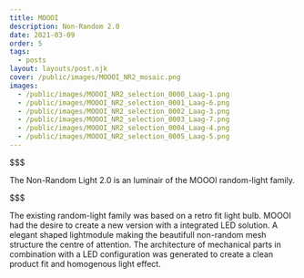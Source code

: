 ```yaml
---
title: MOOOI
description: Non-Random 2.0
date: 2021-03-09
order: 5
tags:
  - posts
layout: layouts/post.njk
cover: /public/images/MOOOI_NR2_mosaic.png
images:
  - /public/images/MOOOI_NR2_selection_0000_Laag-1.png
  - /public/images/MOOOI_NR2_selection_0001_Laag-6.png
  - /public/images/MOOOI_NR2_selection_0002_Laag-3.png
  - /public/images/MOOOI_NR2_selection_0003_Laag-7.png
  - /public/images/MOOOI_NR2_selection_0004_Laag-4.png
  - /public/images/MOOOI_NR2_selection_0005_Laag-5.png
---
```

$$$



The Non-Random Light 2.0 is an luminair of the MOOOI random-light family.

$$$



The existing random-light family was based on a retro fit light bulb. 
MOOOI had the desire to create a new version with a integrated LED solution. 
A elegant shaped lightmodule making the beautifull non-random mesh structure the centre of attention. 
The architecture of mechanical parts in combination with a  LED configuration was generated to create a clean product fit and homogenous light effect.
